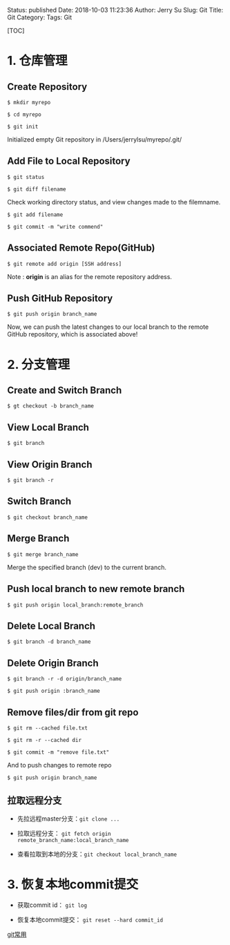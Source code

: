 Status: published
Date: 2018-10-03 11:23:36
Author: Jerry Su
Slug: Git
Title: Git
Category: 
Tags: Git

[TOC]

# 1. 仓库管理
 
## Create Repository

`$ mkdir myrepo`

`$ cd myrepo` 

`$ git init`

Initialized empty Git repository in /Users/jerrylsu/myrepo/.git/

## Add File to Local Repository

`$ git status`

`$ git diff filename`

Check working directory status, and view changes made to the filemname.

`$ git add filename`

`$ git commit -m "write commend"`

## Associated Remote Repo(GitHub)

`$ git remote add origin [SSH address]`

Note : **origin** is an alias for the remote repository address. 

## Push GitHub Repository

`$ git push origin branch_name`

Now, we can push the latest changes to our local branch to the remote GitHub repository, which is associated above!

# 2. 分支管理

## Create and Switch Branch

`$ gt checkout -b branch_name`

## View Local Branch

`$ git branch`

## View Origin Branch

`$ git branch -r`

## Switch Branch

`$ git checkout branch_name`

## Merge Branch

`$ git merge branch_name`

Merge the specified branch (dev) to the current branch.

## Push local branch to new remote branch

`$ git push origin local_branch:remote_branch`

## Delete Local Branch

`$ git branch -d branch_name`

## Delete Origin Branch

`$ git branch -r -d origin/branch_name`

`$ git push origin :branch_name`

## Remove files/dir from git repo

`$ git rm --cached file.txt`

`$ git rm -r --cached dir`

`$ git commit -m "remove file.txt"`

And to push changes to remote repo

`$ git push origin branch_name`  

## 拉取远程分支

- 先拉远程master分支：`git clone ...`

- 拉取远程分支： `git fetch origin remote_branch_name:local_branch_name`

- 查看拉取到本地的分支：`git checkout local_branch_name`

# 3. 恢复本地commit提交

- 获取commit id： `git log`

- 恢复本地commit提交： `git reset --hard commit_id`

[git常用](https://mp.weixin.qq.com/s/VdeQpFCL3GGsfOKrIRW6Hw)

